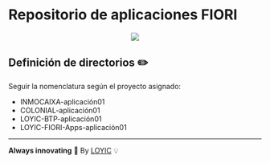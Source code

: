 <!-- Tile -->
# Repositorio de aplicaciones FIORI
<!-- BODY -->
<p align="center"><img src="https://media.licdn.com/dms/image/v2/C561BAQGphD2B7YhWiQ/company-background_10000/company-background_10000/0/1585318850218/3afyc_cover?e=2147483647&v=beta&t=pFg6MYBqAQsHQJrKWw4HcPQCYJOToJm7ugtFourh44M"/></p> 

## Definición de directorios ✏️

Seguir la nomenclatura según el proyecto asignado:

- INMOCAIXA-aplicación01
- COLONIAL-aplicación01
- LOYIC-BTP-aplicación01
- LOYIC-FIORI-Apps-aplicación01
  
<!-- FOOTER -->
---
**Always innovating** 🚀 By [LOYIC](https://www.loyic.com/) 💡
